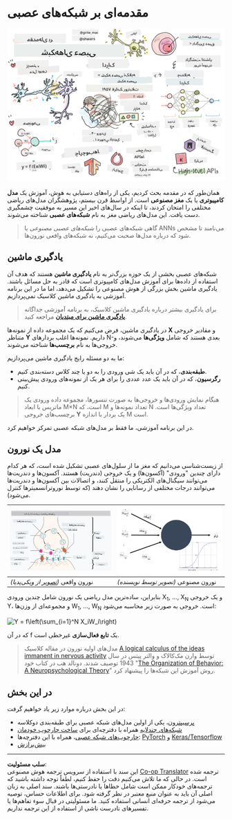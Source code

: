 <!--
CO_OP_TRANSLATOR_METADATA:
{
  "original_hash": "5abc5f7978919be90cd313f0c20e8228",
  "translation_date": "2025-09-07T14:28:04+00:00",
  "source_file": "lessons/3-NeuralNetworks/README.md",
  "language_code": "fa"
}
-->
# مقدمه‌ای بر شبکه‌های عصبی

![خلاصه‌ای از محتوای مقدمه شبکه‌های عصبی در یک طرح](../../../../translated_images/ai-neuralnetworks.1c687ae40bc86e834f497844866a26d3e0886650a67a4bbe29442e2f157d3b18.fa.png)

همان‌طور که در مقدمه بحث کردیم، یکی از راه‌های دستیابی به هوش، آموزش یک **مدل کامپیوتری** یا یک **مغز مصنوعی** است. از اواسط قرن بیستم، پژوهشگران مدل‌های ریاضی مختلفی را امتحان کردند، تا اینکه در سال‌های اخیر این مسیر به موفقیت چشمگیری دست یافت. این مدل‌های ریاضی مغز به نام **شبکه‌های عصبی** شناخته می‌شوند.

> گاهی شبکه‌های عصبی را *شبکه‌های عصبی مصنوعی* یا ANNs می‌نامند تا مشخص شود که درباره مدل‌ها صحبت می‌کنیم، نه شبکه‌های واقعی نورون‌ها.

## یادگیری ماشین

شبکه‌های عصبی بخشی از یک حوزه بزرگ‌تر به نام **یادگیری ماشین** هستند که هدف آن استفاده از داده‌ها برای آموزش مدل‌های کامپیوتری است که قادر به حل مسائل باشند. یادگیری ماشین بخش بزرگی از هوش مصنوعی را تشکیل می‌دهد، اما ما در این برنامه آموزشی به یادگیری ماشین کلاسیک نمی‌پردازیم.

> برای یادگیری بیشتر درباره یادگیری ماشین کلاسیک، به برنامه آموزشی جداگانه **[یادگیری ماشین برای مبتدیان](http://github.com/microsoft/ml-for-beginners)** مراجعه کنید.

در یادگیری ماشین، فرض می‌کنیم که یک مجموعه داده از نمونه‌ها **X** و مقادیر خروجی متناظر **Y** داریم. نمونه‌ها اغلب بردارهای N-بعدی هستند که شامل **ویژگی‌ها** می‌شوند، و خروجی‌ها به نام **برچسب‌ها** شناخته می‌شوند.

ما به دو مسئله رایج یادگیری ماشین می‌پردازیم:

* **طبقه‌بندی**، که در آن باید یک شی ورودی را به دو یا چند کلاس دسته‌بندی کنیم.
* **رگرسیون**، که در آن باید یک عدد عددی را برای هر یک از نمونه‌های ورودی پیش‌بینی کنیم.

> هنگام نمایش ورودی‌ها و خروجی‌ها به صورت تنسورها، مجموعه داده ورودی یک ماتریس با ابعاد M×N است، که M تعداد نمونه‌ها و N تعداد ویژگی‌ها است. برچسب‌های خروجی **Y** یک بردار با اندازه M است.

در این برنامه آموزشی، ما فقط بر مدل‌های شبکه عصبی تمرکز خواهیم کرد.

## مدل یک نورون

از زیست‌شناسی می‌دانیم که مغز ما از سلول‌های عصبی تشکیل شده است، که هر کدام دارای چندین "ورودی" (آکسون‌ها) و یک خروجی (دندریت) هستند. آکسون‌ها و دندریت‌ها می‌توانند سیگنال‌های الکتریکی را منتقل کنند، و اتصالات بین آکسون‌ها و دندریت‌ها می‌توانند درجات مختلفی از رسانایی را نشان دهند (که توسط نوروترانسمیترها کنترل می‌شود).

![مدل یک نورون](../../../../translated_images/synapse-wikipedia.ed20a9e4726ea1c6a3ce8fec51c0b9bec6181946dca0fe4e829bc12fa3bacf01.fa.jpg) | ![مدل یک نورون](../../../../translated_images/artneuron.1a5daa88d20ebe6f5824ddb89fba0bdaaf49f67e8230c1afbec42909df1fc17e.fa.png)
----|----
نورون واقعی *([تصویر](https://en.wikipedia.org/wiki/Synapse#/media/File:SynapseSchematic_lines.svg) از ویکی‌پدیا)* | نورون مصنوعی *(تصویر توسط نویسنده)*

بنابراین، ساده‌ترین مدل ریاضی یک نورون شامل چندین ورودی X<sub>1</sub>, ..., X<sub>N</sub> و یک خروجی Y، و مجموعه‌ای از وزن‌ها W<sub>1</sub>, ..., W<sub>N</sub> است. خروجی به صورت زیر محاسبه می‌شود:

<img src="images/netout.png" alt="Y = f\left(\sum_{i=1}^N X_iW_i\right)" width="131" height="53" align="center"/>

که در آن f یک **تابع فعال‌سازی** غیرخطی است.

> مدل‌های اولیه نورون در مقاله کلاسیک [A logical calculus of the ideas immanent in nervous activity](https://www.cs.cmu.edu/~./epxing/Class/10715/reading/McCulloch.and.Pitts.pdf) توسط وارن مک‌کالاک و والتر پیتس در سال 1943 توصیف شدند. دونالد هب در کتاب خود "[The Organization of Behavior: A Neuropsychological Theory](https://books.google.com/books?id=VNetYrB8EBoC)" روش آموزش این شبکه‌ها را پیشنهاد کرد.

## در این بخش

در این بخش درباره موارد زیر یاد خواهیم گرفت:
* [پرسیپترون](03-Perceptron/README.md)، یکی از اولین مدل‌های شبکه عصبی برای طبقه‌بندی دوکلاسه
* [شبکه‌های چندلایه](04-OwnFramework/README.md) همراه با دفترچه‌ای برای [ساخت چارچوب خودمان](04-OwnFramework/OwnFramework.ipynb)
* [چارچوب‌های شبکه عصبی](05-Frameworks/README.md)، همراه با این دفترچه‌ها: [PyTorch](05-Frameworks/IntroPyTorch.ipynb) و [Keras/Tensorflow](05-Frameworks/IntroKerasTF.ipynb)
* [بیش‌برازش](../../../../lessons/3-NeuralNetworks/05-Frameworks)

---

**سلب مسئولیت**:  
این سند با استفاده از سرویس ترجمه هوش مصنوعی [Co-op Translator](https://github.com/Azure/co-op-translator) ترجمه شده است. در حالی که ما تلاش می‌کنیم دقت را حفظ کنیم، لطفاً توجه داشته باشید که ترجمه‌های خودکار ممکن است شامل خطاها یا نادرستی‌ها باشند. سند اصلی به زبان اصلی آن باید به عنوان منبع معتبر در نظر گرفته شود. برای اطلاعات حساس، توصیه می‌شود از ترجمه حرفه‌ای انسانی استفاده کنید. ما مسئولیتی در قبال سوء تفاهم‌ها یا تفسیرهای نادرست ناشی از استفاده از این ترجمه نداریم.